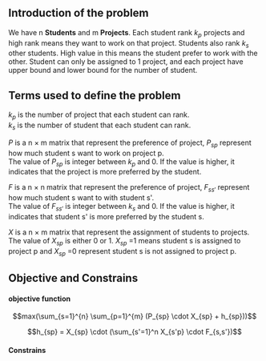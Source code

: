 ## Introduction of the problem
We have n **Students** and m **Projects**. Each student rank $k_p$ projects and high rank means they want to work on that project. 
Students also rank $k_s$ other students. High value in this means the student prefer to work with the other. 
Student can only be assigned to 1 project, and each project have upper bound and lower bound for the number of student.

## Terms used to define the problem
$k_p$ is the number of project that each student can rank. <br>
$k_s$ is the number of student that each student can rank. <br>

$P$ is a n $\times$ m matrix that represent the preference of project, $P_{sp}$ represent how much student s want to work on project p. <br>
The value of $P_{sp}$ is integer between $k_p$ and 0. If the value is higher, it indicates that the project is more preferred by the student. <br>

$F$ is a n $\times$ n matrix that represent the preference of project, $F_{ss'}$ represent how much student s want to with student s'. <br>
The value of $F_{ss'}$ is integer between $k_s$ and 0. If the value is higher, it indicates that student s' is more preferred by the student s. <br>

$X$ is a n $\times$ m matrix that represent the assignment of students to projects. <br>
The value of $X_{sp}$ is either 0 or 1. $X_{sp}$ =1 means student s is assigned to project p and $X_{sp}$ =0 represent student s is not assigned to project p. <br>

## Objective and Constrains
#### objective function
$$max(\sum_{s=1}^{n} \sum_{p=1}^{m} (P_{sp} \cdot X_{sp} + h_{sp}))$$

$$h_{sp} = X_{sp} \cdot (\sum_{s'=1}^n X_{s'p} \cdot F_{s,s'})$$

#### Constrains
